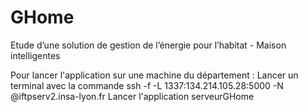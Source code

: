 GHome
=====

Etude d’une solution de gestion de l’énergie pour l’habitat - Maison intelligentes


Pour lancer l'application sur une machine du département :
  Lancer un terminal avec la commande ssh -f -L 1337:134.214.105.28:5000 -N <username>@iftpserv2.insa-lyon.fr
  Lancer l'application serveurGHome

